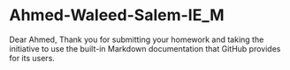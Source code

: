# Ahmed-Waleed-Salem-IE_M

Dear Ahmed,
Thank you for submitting your homework and taking the initiative to use the built-in Markdown documentation that GitHub provides for its users.
